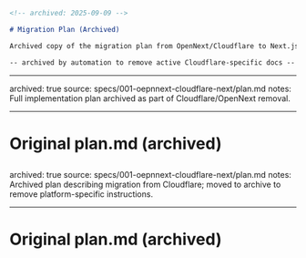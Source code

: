```markdown
<!-- archived: 2025-09-09 -->

# Migration Plan (Archived)

Archived copy of the migration plan from OpenNext/Cloudflare to Next.js + SQLite3.

-- archived by automation to remove active Cloudflare-specific docs --
```

---

archived: true
source: specs/001-oepnnext-cloudflare-next/plan.md
notes: Full implementation plan archived as part of Cloudflare/OpenNext removal.

---

# Original plan.md (archived)

## <original content archived for historical purposes>

archived: true
source: specs/001-oepnnext-cloudflare-next/plan.md
notes: Archived plan describing migration from Cloudflare; moved to archive to remove platform-specific instructions.

---

# Original plan.md (archived)

<original content archived for historical purposes>
